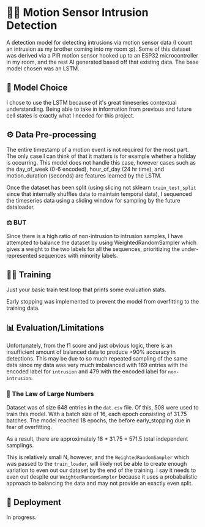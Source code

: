# 🕵️‍♂️ Motion Sensor Intrusion Detection

A detection model for detecting intrusions via motion sensor data (I count an intrusion as my brother coming into my room :p). Some of this dataset was derived via a PIR motion sensor hooked up to an ESP32 microcontroller in my room, and the rest AI generated based off that existing data. The base model chosen was an LSTM.

## 🧠 Model Choice

I chose to use the LSTM because of it's great timeseries contextual understanding. Being able to take in information from previous and future cell states is exactly what I needed for this project.

## ⚙️ Data Pre-processing

The entire timestamp of a motion event is not required for the most part. The only case I can think of that it matters is for example whether a holiday is occurring. This model does not handle this case, however cases such as the day_of_week (0-6 encoded), hour_of_day (24 hr time), and motion_duration (seconds) are features learned by the LSTM.

Once the dataset has been split (using slicing not sklearn `train_test_split` since that internally shuffles data to maintain temporal data), I sequenced the timeseries data using a sliding window for sampling by the future dataloader.

### ⚖️ BUT

Since there is a high ratio of non-intrusion to intrusion samples, I have attempted to balance the dataset by using WeightedRandomSampler which gives a weight to the two labels for all the sequences, prioritizing the under-represented sequences with minority labels.

## 🏋️‍♂️ Training

Just your basic train test loop that prints some evaluation stats.

Early stopping was implemented to prevent the model from overfitting to the training data.

## 📊 Evaluation/Limitations

Unfortunately, from the f1 score and just obvious logic, there is an insufficient amount of balanced data to produce >90% accuracy in detections. This may be due to so much repeated sampling of the same data since my data was very much imbalanced with 169 entries with the encoded label for `intrusion` and 479 with the encoded label for `non-intrusion`.

### 📐 The Law of Large Numbers

Dataset was of size 648 entries in the `dat.csv` file. Of this, 508 were used to train this model. With a batch size of 16, each epoch consisting of 31.75 batches. The model reached 18 epochs, the before early_stopping due in fear of overfitting.

As a result, there are approximately 18 * 31.75 = 571.5 total independent samplings.

This is relatively small N, however, and the `WeightedRandomSampler` which was passed to the `train_loader`, will likely not be able to create enough variation to even out our dataset by the end of the training. I say it needs to even out despite our `WeightedRandomSampler` because it uses a probabalistic approach to balancing the data and may not provide an exactly even split.

## 🚀 Deployment

In progress.